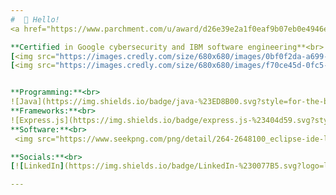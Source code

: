 ```yaml
---
#  👋 Hello!
<a href="https://www.parchment.com/u/award/d26e39e2a1f0eaf9b07eb0e4946e18d2">🎓Queens College Class of 2023</a><br>💻 Bachelor of Arts in Computer Science<br>👩‍💻 Happily coding since 2018<br>

**Certified in Google cybersecurity and IBM software engineering**<br>
[<img src="https://images.credly.com/size/680x680/images/0bf0f2da-a699-4c82-82e2-56dcf1f2e1c7/image.png" width="100" height="100">](https://www.credly.com/earner/earned/badge/aab84366-9a4a-4d4f-a2e3-2cddc2d2c115)
[<img src="https://images.credly.com/size/680x680/images/f70ce45d-0fc5-4e82-a49c-10386b3b5b08/image.png" width="100" height="100">](https://www.credly.com/earner/earned/badge/6d692850-630f-4211-8f63-d5c2c36bcadd)


**Programming:**<br>
![Java](https://img.shields.io/badge/java-%23ED8B00.svg?style=for-the-badge&logo=openjdk&logoColor=white) ![Python](https://img.shields.io/badge/python-3670A0?style=for-the-badge&logo=python&logoColor=ffdd54) ![C](https://img.shields.io/badge/c-%2300599C.svg?style=for-the-badge&logo=c&logoColor=white) ![C++](https://img.shields.io/badge/c++-%2300599C.svg?style=for-the-badge&logo=c%2B%2B&logoColor=white) ![JavaScript](https://img.shields.io/badge/javascript-%23323330.svg?style=for-the-badge&logo=javascript&logoColor=%23F7DF1E) ![HTML5](https://img.shields.io/badge/html5-%23E34F26.svg?style=for-the-badge&logo=html5&logoColor=white) ![CSS3](https://img.shields.io/badge/css3-%231572B6.svg?style=for-the-badge&logo=css3&logoColor=white)<br>
**Frameworks:**<br>
![Express.js](https://img.shields.io/badge/express.js-%23404d59.svg?style=for-the-badge&logo=express&logoColor=%2361DAFB) ![NodeJS](https://img.shields.io/badge/node.js-6DA55F?style=for-the-badge&logo=node.js&logoColor=white) ![Flask](https://img.shields.io/badge/flask-%23000.svg?style=for-the-badge&logo=flask&logoColor=white) <br>
**Software:**<br>
 <img src="https://www.seekpng.com/png/detail/264-2648100_eclipse-ide-logos-eclipse-logo-png.png" width="65" height="28"> ![GIT](https://img.shields.io/badge/Git-fc6d26?style=for-the-badge&logo=git&logoColor=white) ![ANDROID](https://img.shields.io/badge/android-%2320232a.svg?style=for-the-badge&logo=android&logoColor=%a4c639) ![LINUX](https://img.shields.io/badge/Linux-FCC624?style=for-the-badge&logo=linux&logoColor=black) ![NPM](https://img.shields.io/badge/NPM-%23CB3837.svg?style=for-the-badge&logo=npm&logoColor=white) <br>

**Socials:**<br>
[![LinkedIn](https://img.shields.io/badge/LinkedIn-%230077B5.svg?logo=linkedin&logoColor=white)](https://linkedin.com/in/alyssaayala1105) [![YouTube](https://img.shields.io/badge/YouTube-%23FF0000.svg?logo=YouTube&logoColor=white)](https://youtube.com/@alyssaayala1) 

---
```

<!-- ( Created with help from https://gprm.itsvg.in ) -->
